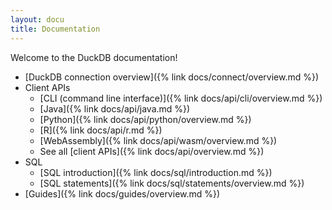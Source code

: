 ```yaml
---
layout: docu
title: Documentation
---
```


Welcome to the DuckDB documentation!

* [DuckDB connection overview]({% link docs/connect/overview.md %})
* Client APIs
    * [CLI (command line interface)]({% link docs/api/cli/overview.md %})
    * [Java]({% link docs/api/java.md %})
    * [Python]({% link docs/api/python/overview.md %})
    * [R]({% link docs/api/r.md %})
    * [WebAssembly]({% link docs/api/wasm/overview.md %})
    * See all [client APIs]({% link docs/api/overview.md %})
* SQL
    * [SQL introduction]({% link docs/sql/introduction.md %})
    * [SQL statements]({% link docs/sql/statements/overview.md %})
* [Guides]({% link docs/guides/overview.md %})
